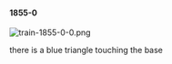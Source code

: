 #### 1855-0
![train-1855-0-0.png](https://github.com/lil-lab/nlvr/raw/master/nlvr/train/images/45/train-1855-0-0.png "train-1855-0-0.png")

there is a blue triangle touching the base